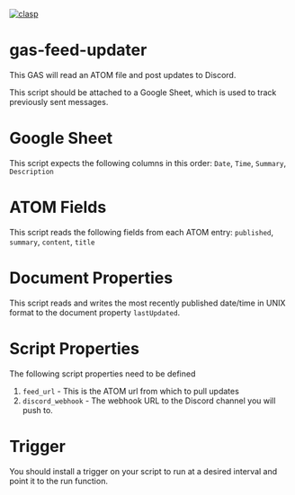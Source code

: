 [![clasp](https://img.shields.io/badge/built%20with-clasp-4285f4.svg)](https://github.com/google/clasp)

# gas-feed-updater
This GAS will read an ATOM file and post updates to Discord.

This script should be attached to a Google Sheet, which is used to track previously sent messages.

# Google Sheet
This script expects the following columns in this order: `Date`, `Time`, `Summary`, `Description`

# ATOM Fields
This script reads the following fields from each ATOM entry: `published`, `summary`, `content`, `title`

# Document Properties
This script reads and writes the most recently published date/time in UNIX format to the document property `lastUpdated`.


# Script Properties
The following script properties need to be defined

1. `feed_url` - This is the ATOM url from which to pull updates
2. `discord_webhook` - The webhook URL to the Discord channel you will push to.

# Trigger
You should install a trigger on your script to run at a desired interval and point it to the run function.
